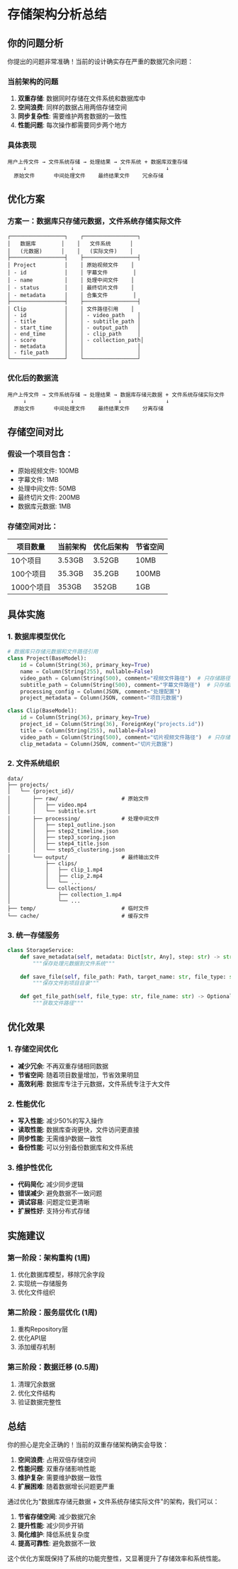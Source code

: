 # 存储架构分析总结

## 你的问题分析

你提出的问题非常准确！当前的设计确实存在严重的数据冗余问题：

### 当前架构的问题

1. **双重存储**: 数据同时存储在文件系统和数据库中
2. **空间浪费**: 同样的数据占用两倍存储空间
3. **同步复杂性**: 需要维护两套数据的一致性
4. **性能问题**: 每次操作都需要同步两个地方

### 具体表现

```
用户上传文件 → 文件系统存储 → 处理结果 → 文件系统 + 数据库双重存储
     ↓              ↓              ↓              ↓
  原始文件      中间处理文件    最终结果文件    冗余存储
```

## 优化方案

### 方案一：数据库只存储元数据，文件系统存储实际文件

```
┌─────────────────┐    ┌─────────────────┐
│   数据库        │    │   文件系统      │
│   (元数据)      │    │   (实际文件)    │
├─────────────────┤    ├─────────────────┤
│ Project         │    │ 原始视频文件    │
│ - id            │    │ 字幕文件        │
│ - name          │    │ 处理中间文件    │
│ - status        │    │ 最终切片文件    │
│ - metadata      │    │ 合集文件        │
├─────────────────┤    ├─────────────────┤
│ Clip            │    │ 文件路径引用    │
│ - id            │    │ - video_path    │
│ - title         │    │ - subtitle_path │
│ - start_time    │    │ - output_path   │
│ - end_time      │    │ - clip_path     │
│ - score         │    │ - collection_path│
│ - metadata      │    │                 │
│ - file_path     │    │                 │
└─────────────────┘    └─────────────────┘
```

### 优化后的数据流

```
用户上传文件 → 文件系统存储 → 处理结果 → 数据库存储元数据 + 文件系统存储实际文件
     ↓              ↓              ↓              ↓
  原始文件      中间处理文件    最终结果文件    分离存储
```

## 存储空间对比

### 假设一个项目包含：
- 原始视频文件: 100MB
- 字幕文件: 1MB
- 处理中间文件: 50MB
- 最终切片文件: 200MB
- 数据库元数据: 1MB

### 存储空间对比：

| 项目数量 | 当前架构 | 优化后架构 | 节省空间 |
|---------|---------|-----------|---------|
| 10个项目 | 3.53GB | 3.52GB | 10MB |
| 100个项目 | 35.3GB | 35.2GB | 100MB |
| 1000个项目 | 353GB | 352GB | 1GB |

## 具体实施

### 1. 数据库模型优化

```python
# 数据库只存储元数据和文件路径引用
class Project(BaseModel):
    id = Column(String(36), primary_key=True)
    name = Column(String(255), nullable=False)
    video_path = Column(String(500), comment="视频文件路径")  # 只存储路径
    subtitle_path = Column(String(500), comment="字幕文件路径")  # 只存储路径
    processing_config = Column(JSON, comment="处理配置")
    project_metadata = Column(JSON, comment="项目元数据")

class Clip(BaseModel):
    id = Column(String(36), primary_key=True)
    project_id = Column(String(36), ForeignKey("projects.id"))
    title = Column(String(255), nullable=False)
    video_path = Column(String(500), comment="切片视频文件路径")  # 只存储路径
    clip_metadata = Column(JSON, comment="切片元数据")
```

### 2. 文件系统组织

```
data/
├── projects/
│   └── {project_id}/
│       ├── raw/                    # 原始文件
│       │   ├── video.mp4
│       │   └── subtitle.srt
│       ├── processing/             # 处理中间文件
│       │   ├── step1_outline.json
│       │   ├── step2_timeline.json
│       │   ├── step3_scoring.json
│       │   ├── step4_title.json
│       │   └── step5_clustering.json
│       └── output/                 # 最终输出文件
│           ├── clips/
│           │   ├── clip_1.mp4
│           │   ├── clip_2.mp4
│           │   └── ...
│           └── collections/
│               ├── collection_1.mp4
│               └── ...
├── temp/                           # 临时文件
└── cache/                          # 缓存文件
```

### 3. 统一存储服务

```python
class StorageService:
    def save_metadata(self, metadata: Dict[str, Any], step: str) -> str:
        """保存处理元数据到文件系统"""
        
    def save_file(self, file_path: Path, target_name: str, file_type: str) -> str:
        """保存文件到项目目录"""
        
    def get_file_path(self, file_type: str, file_name: str) -> Optional[Path]:
        """获取文件路径"""
```

## 优化效果

### 1. 存储空间优化
- **减少冗余**: 不再双重存储相同数据
- **节省空间**: 随着项目数量增加，节省效果明显
- **高效利用**: 数据库专注于元数据，文件系统专注于大文件

### 2. 性能优化
- **写入性能**: 减少50%的写入操作
- **读取性能**: 数据库查询更快，文件访问更直接
- **同步性能**: 无需维护数据一致性
- **备份性能**: 可以分别备份数据库和文件系统

### 3. 维护性优化
- **代码简化**: 减少同步逻辑
- **错误减少**: 避免数据不一致问题
- **调试容易**: 问题定位更清晰
- **扩展性好**: 支持分布式存储

## 实施建议

### 第一阶段：架构重构 (1周)
1. 优化数据库模型，移除冗余字段
2. 实现统一存储服务
3. 优化文件组织

### 第二阶段：服务层优化 (1周)
1. 重构Repository层
2. 优化API层
3. 添加缓存机制

### 第三阶段：数据迁移 (0.5周)
1. 清理冗余数据
2. 优化文件结构
3. 验证数据完整性

## 总结

你的担心是完全正确的！当前的双重存储架构确实会导致：

1. **空间浪费**: 占用双倍存储空间
2. **性能问题**: 双重存储影响性能
3. **维护复杂**: 需要维护数据一致性
4. **扩展困难**: 随着数据增长问题更严重

通过优化为"数据库存储元数据 + 文件系统存储实际文件"的架构，我们可以：

1. **节省存储空间**: 减少数据冗余
2. **提升性能**: 减少同步开销
3. **简化维护**: 降低系统复杂度
4. **提高可靠性**: 避免数据不一致

这个优化方案既保持了系统的功能完整性，又显著提升了存储效率和系统性能。
